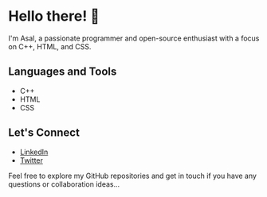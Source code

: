 # Hello there! 👋

I'm Asal, a passionate programmer and open-source enthusiast with a focus on C++, HTML, and CSS.


## Languages and Tools

- C++
- HTML
- CSS


## Let's Connect

- [LinkedIn](https://www.linkedin.com/in/asal-kc-321626242/)
- [Twitter](https://twitter.com/asalkc__)


Feel free to explore my GitHub repositories and get in touch if you have any questions or collaboration ideas...

